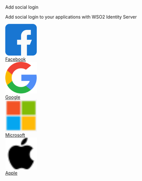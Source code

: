 #

<div class="index-heading">
  Add social login
</div>

<div class="index-text">
  <p>Add social login to your applications with WSO2 Identity Server</p>
</div>

<div class="centered-container">
  <div class="border-text">
    <img src="../../../assets/img/logo/facebook-logo.svg" alt="Facebook" width=100><br>
    <a href="../../../guides/authentication/social-login/add-facebook-login.md">Facebook</a>
  </div>

  <div class="border-text">
    <img src="../../../assets/img/logo/google-logo.svg" alt="Google" width=100><br>
    <a href="../../../guides/authentication/social-login/add-google-login.md">Google</a>
  </div>

  <div class="border-text">
    <img src="../../../assets/img/logo/microsoft-logo.svg" alt="Microsoft" width=100><br>
    <a href="../../../guides/authentication/social-login/add-microsoft-login.md">Microsoft</a>
  </div>

  <div class="border-text">
    <img src="../../../assets/img/logo/apple-logo.svg" alt="Apple" width=100><br>
    <a href="{{base_path}}/guides/authentication/social-login/add-apple-login/">Apple</a>
  </div>
</div>